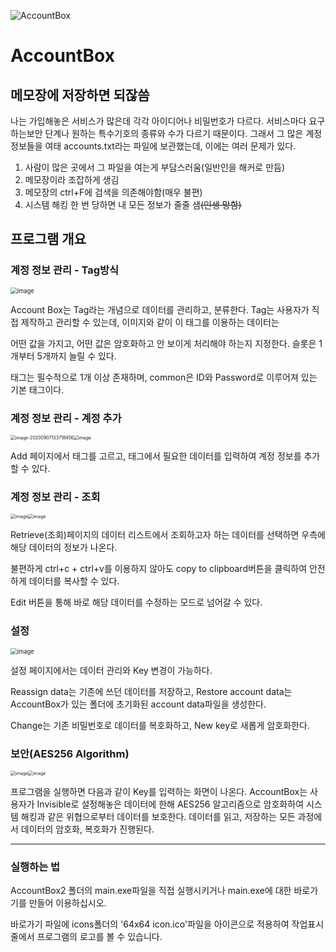 ![AccountBox](https://user-images.githubusercontent.com/41158977/92348128-0d67d980-f10d-11ea-9472-92fe9a8677cc.png)

AccountBox
==============



메모장에 저장하면 되잖씀
--------------

나는 가입해놓은 서비스가 많은데 각각 아이디어나 비밀번호가 다르다. 서비스마다 요구하는보안 단계나 원하는 특수기호의 종류와 수가 다르기 때문이다.
그래서 그 많은 계정 정보들을 여태 accounts.txt라는 파일에 보관했는데, 이에는 여러 문제가 있다.

1. 사람이 많은 곳에서 그 파일을 여는게 부담스러움(일반인을 해커로 만듬)
2. 메모장이라 조잡하게 생김
3. 메모장의 ctrl+F에 검색을 의존해야함(매우 불편)
4. 시스템 해킹 한 번 당하면 내 모든 정보가 줄줄 샘~~(인생 망함)~~



## __프로그램 개요__

### 계정 정보 관리 - Tag방식

<img src="https://user-images.githubusercontent.com/41158977/92348777-080b8e80-f10f-11ea-9757-d75f09affc71.png" alt="image" style="zoom: 67%;" />

Account Box는 Tag라는 개념으로 데이터를 관리하고, 분류한다. Tag는 사용자가 직접 제작하고 관리할 수 있는데, 이미지와 같이 이 태그를 이용하는 데이터는

어떤 값을 가지고, 어떤 값은 암호화하고 안 보이게 처리해야 하는지 지정한다. 슬롯은 1개부터 5개까지 늘릴 수 있다.

태그는 필수적으로 1개 이상 존재하며, common은 ID와 Password로 이루어져 있는 기본 태그이다.



### 계정 정보 관리 - 계정 추가

<img src="C:\Users\bolt6281\AppData\Roaming\Typora\typora-user-images\image-20200907133718956.png" alt="image-20200907133718956" style="zoom: 50%;" /><img src="https://user-images.githubusercontent.com/41158977/92348930-8bc57b00-f10f-11ea-9e5e-d5a4be27c10d.png" alt="image" style="zoom: 50%;" />

Add 페이지에서 태그를 고르고, 태그에서 필요한 데이터를 입력하여 계정 정보를 추가할 수 있다.



### 계정 정보 관리 - 조회

<img src="https://user-images.githubusercontent.com/41158977/92349571-7e10f500-f111-11ea-8049-e9ac61d5c4cc.png" alt="image" style="zoom:50%;" /><img src="https://user-images.githubusercontent.com/41158977/92349599-95e87900-f111-11ea-9fe1-67cd2ec0f3fb.png" alt="image" style="zoom: 50%;" />

Retrieve(조회)페이지의 데이터 리스트에서 조회하고자 하는 데이터를 선택하면 우측에 해당 데이터의 정보가 나온다.

불편하게 ctrl+c + ctrl+v를 이용하지 않아도 copy to clipboard버튼을 클릭하여 안전하게 데이터를 복사할 수 있다.

Edit 버튼을 통해 바로 해당 데이터를 수정하는 모드로 넘어갈 수 있다.



### 설정

<img src="https://user-images.githubusercontent.com/41158977/92349619-a39dfe80-f111-11ea-8e30-1f886f137d4d.png" alt="image" style="zoom: 67%;" />

설정 페이지에서는 데이터 관리와 Key 변경이 가능하다.

Reassign data는 기존에 쓰던 데이터를 저장하고, Restore account data는 AccountBox가 있는 폴더에 초기화된 account data파일을 생성한다.

Change는 기존 비밀번호로 데이터를 복호화하고, New key로 새롭게 암호화한다.



### 보안(AES256 Algorithm)

<img src="https://user-images.githubusercontent.com/41158977/92348580-73089580-f10e-11ea-929b-bf166e79cbd2.png" alt="image" style="zoom:50%;" /><img src="https://user-images.githubusercontent.com/41158977/92350005-ab11d780-f112-11ea-8941-ab2fb019b29d.png" alt="image" style="zoom:50%;" />

프로그램을 실행하면 다음과 같이 Key를 입력하는 화면이 나온다. AccountBox는 사용자가 Invisible로 설정해놓은 데이터에 한해 AES256 알고리즘으로 암호화하여 시스템 해킹과 같은 위협으로부터 데이터를 보호한다. 데이터를 읽고, 저장하는 모든 과정에서 데이터의 암호화, 복호화가 진행된다.



-----------

### 실행하는 법

AccountBox2 폴더의 main.exe파일을 직접 실행시키거나 main.exe에 대한 바로가기를 만들어 이용하십시오.

바로가기 파일에 icons폴더의 '64x64 icon.ico'파일을 아이콘으로 적용하여 작업표시줄에서 프로그램의 로고를  볼 수 있습니다.